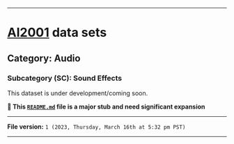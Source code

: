 
***

# [AI2001](https://github.com/seanpm2001/AI2001/) data sets

## Category: Audio

### Subcategory (SC): Sound Effects

This dataset is under development/coming soon.

**🌱️ This [`README.md`](/README.md) file is a major stub and need significant expansion**

***

**File version:** `1 (2023, Thursday, March 16th at 5:32 pm PST)`

***
